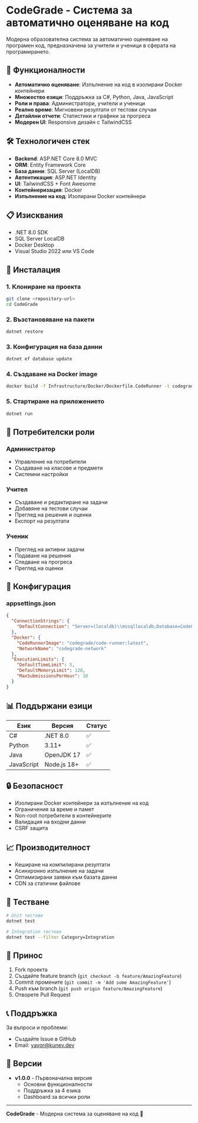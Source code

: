 # CodeGrade - Система за автоматично оценяване на код

Модерна образователна система за автоматично оценяване на програмен код, предназначена за учители и ученици в сферата на програмирането.

## 🚀 Функционалности

- **Автоматично оценяване**: Изпълнение на код в изолирани Docker контейнери
- **Множество езици**: Поддръжка за C#, Python, Java, JavaScript
- **Роли и права**: Администратори, учители и ученици
- **Реално време**: Мигновени резултати от тестови случаи
- **Детайлни отчети**: Статистики и графики за прогреса
- **Модерен UI**: Responsive дизайн с TailwindCSS

## 🛠 Технологичен стек

- **Backend**: ASP.NET Core 8.0 MVC
- **ORM**: Entity Framework Core
- **База данни**: SQL Server (LocalDB)
- **Автентикация**: ASP.NET Identity
- **UI**: TailwindCSS + Font Awesome
- **Контейнеризация**: Docker
- **Изпълнение на код**: Изолирани Docker контейнери

## 📋 Изисквания

- .NET 8.0 SDK
- SQL Server LocalDB
- Docker Desktop
- Visual Studio 2022 или VS Code

## 🚀 Инсталация

### 1. Клониране на проекта

```bash
git clone <repository-url>
cd CodeGrade
```

### 2. Възстановяване на пакети

```bash
dotnet restore
```

### 3. Конфигурация на база данни

```bash
dotnet ef database update
```

### 4. Създаване на Docker image

```bash
docker build -f Infrastructure/Docker/Dockerfile.CodeRunner -t codegrade/code-runner:latest .
```

### 5. Стартиране на приложението

```bash
dotnet run
```

## 👥 Потребителски роли

### Администратор
- Управление на потребители
- Създаване на класове и предмети
- Системни настройки

### Учител
- Създаване и редактиране на задачи
- Добавяне на тестови случаи
- Преглед на решения и оценки
- Експорт на резултати

### Ученик
- Преглед на активни задачи
- Подаване на решения
- Следване на прогреса
- Преглед на оценки

## 🔧 Конфигурация

### appsettings.json

```json
{
  "ConnectionStrings": {
    "DefaultConnection": "Server=(localdb)\\mssqllocaldb;Database=CodeGradeDb;Trusted_Connection=True;"
  },
  "Docker": {
    "CodeRunnerImage": "codegrade/code-runner:latest",
    "NetworkName": "codegrade-network"
  },
  "ExecutionLimits": {
    "DefaultTimeLimit": 5,
    "DefaultMemoryLimit": 128,
    "MaxSubmissionsPerHour": 10
  }
}
```

## 📊 Поддържани езици

| Език | Версия | Статус |
|------|--------|--------|
| C# | .NET 8.0 | ✅ |
| Python | 3.11+ | ✅ |
| Java | OpenJDK 17 | ✅ |
| JavaScript | Node.js 18+ | ✅ |

## 🔒 Безопасност

- Изолирани Docker контейнери за изпълнение на код
- Ограничения за време и памет
- Non-root потребители в контейнерите
- Валидация на входни данни
- CSRF защита

## 📈 Производителност

- Кеширане на компилирани резултати
- Асинхронно изпълнение на задачи
- Оптимизирани заявки към базата данни
- CDN за статични файлове

## 🧪 Тестване

```bash
# Unit тестове
dotnet test

# Integration тестове
dotnet test --filter Category=Integration
```


## 🤝 Принос

1. Fork проекта
2. Създайте feature branch (`git checkout -b feature/AmazingFeature`)
3. Commit промените (`git commit -m 'Add some AmazingFeature'`)
4. Push към branch (`git push origin feature/AmazingFeature`)
5. Отворете Pull Request

## 📞 Поддръжка

За въпроси и проблеми:
- Създайте Issue в GitHub
- Email: yavor@kunev.dev

## 🔄 Версии

- **v1.0.0** - Първоначална версия
  - Основни функционалности
  - Поддръжка за 4 езика
  - Dashboard за всички роли


---

**CodeGrade** - Модерна система за оценяване на код 🚀 
